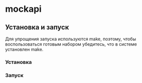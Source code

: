 # mockapi

## Установка и запуск
Для упрощения запуска используются make, поэтому, чтобы воспользоваться готовым набором убедитесь, что в системе установлен make.

### Установка


### Запуск
